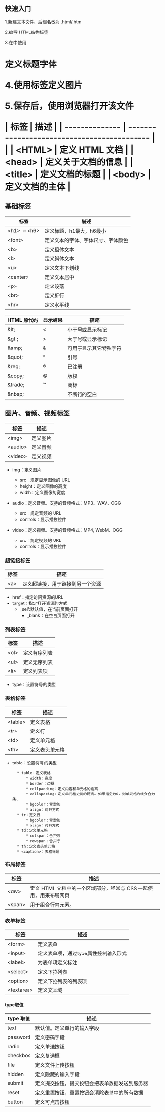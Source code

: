 ## 快速入门

1.新建文本文件，后缀名改为 .html/.htm

2.编写 HTML结构标签

3.在<body>中使用<h1>定义标题字体

4.使用<img>标签定义图片

5.保存后，使用浏览器打开该文件

| 标签           | 描述                                        |
| -------------- | ------------------------------------------- |                                 |
| &lt;HTML&gt;   | 定义 HTML 文档                              |
| &lt;head&gt;   | 定义关于文档的信息                          |
| &lt;title&gt;  | 定义文档的标题                              |
| &lt;body&gt;   | 定义文档的主体                              |








## 基础标签

| 标签                      | 描述                               |
| ------------------------- | ---------------------------------- |
| &lt;h1&gt;  ~  &lt;h6&gt; | 定义标题，h1最大，h6最小           |
| &lt;font&gt;              | 定义文本的字体、字体尺寸、字体颜色 |
| &lt;b&gt;                 | 定义粗体文本                       |
| &lt;i&gt;                 | 定义斜体文本                       |
| &lt;u&gt;                 | 定义文本下划线                     |
| &lt;center&gt;            | 定义文本居中                       |
| &lt;p&gt;                 | 定义段落                           |
| &lt;br&gt;                | 定义折行                           |
| &lt;hr&gt;                | 定义水平线                         |

| HTML 原代码 | 显示结果 | 描述                   |
| ----------- | -------- | ---------------------- |
| \&lt;       | <        | 小于号或显示标记       |
| \&gt ;      | >        | 大于号或显示标记       |
| \&amp;      | &        | 可用于显示其它特殊字符 |
| \&quot;     | “        | 引号                   |
| \&reg;      | ®        | 已注册                 |
| \&copy;     | ©        | 版权                   |
| \&trade;    | ™        | 商标                   |
| \&nbsp;     |          | 不断行的空白           |



## 图片、音频、视频标签

| 标签                      | 描述                     |
| ------------------------- | ------------------------ |
| &lt;img&gt;               | 定义图片                 |
| &lt;audio&gt;             | 定义音频                 |
| &lt;video&gt;             | 定义视频                 |

- img：定义图片
  - src：规定显示图像的 URL
  - height：定义图像的高度
  - width：定义图像的宽度

- audio：定义音频。支持的音频格式：MP3、WAV、OGG 
  - src：规定音频的 URL
  - controls：显示播放控件

- video：定义视频。支持的音频格式：MP4, WebM、OGG
  - src：规定视频的 URL
  - controls：显示播放控件



###  超链接标签

| 标签      | 描述                             |
| --------- | -------------------------------- |
| &lt;a&gt; | 定义超链接，用于链接到另一个资源 |

* href：指定访问资源的URL
* target：指定打开资源的方式
    * _self:默认值，在当前页面打开
       * _blank：在空白页面打开





###  列表标签

| 标签       | 描述         |
| ---------- | ------------ |
| &lt;ol&gt; | 定义有序列表 |
| &lt;ul&gt; | 定义无序列表 |
| &lt;li&gt; | 定义列表项   |

* type：设置符号的类型









###  表格标签

| 标签          | 描述           |
| ------------- | -------------- |
| &lt;table&gt; | 定义表格       |
| &lt;tr&gt;    | 定义行         |
| &lt;td&gt;    | 定义单元格     |
| &lt;th&gt;    | 定义表头单元格 |

* table：设置符号的类型

		* table：定义表格
			* width：宽度
			* border：边框
			* cellpadding：定义内容和单元格的距离
			* cellspacing：定义单元格之间的距离。如果指定为0，则单元格的线会合为一条、
			* bgcolor：背景色
			* align：对齐方式
		* tr：定义行
			* bgcolor：背景色
			* align：对齐方式
		* td：定义单元格
			* colspan：合并列
			* rowspan：合并行
		* th：定义表头单元格
		* <caption>：表格标题






###  布局标签

| 标签            | 描述                                                         |
| --------------- | ------------------------------------------------------------ |
| &lt;div&gt;     | 定义 HTML 文档中的一个区域部分，经常与 CSS 一起使用，用来布局网页 |
| &lt;span&gt;    | 用于组合行内元素。                                           |

###  表单标签

| 标签             | 描述                                 |
| ---------------- | ------------------------------------ |
| &lt;form&gt;     | 定义表单                             |
| &lt;input&gt;    | 定义表单项，通过type属性控制输入形式 |
| &lt;label&gt;    | 为表单项定义标注                     |
| &lt;select&gt;   | 定义下拉列表                         |
| &lt;option&gt;   | 定义下拉列表的列表项                 |
| &lt;textarea&gt; | 定义文本域                           |



#### type取值

| type 取值  | 描述 |
| -------- | ------------------------------------------------------------ |
| text     | 默认值。定义单行的输入字段 |
| password | 定义密码字段                        |
| radio    | 定义单选按钮                                               |
| checkbox | 定义复选框                                                 |
| file     | 定义文件上传按钮                    |
| hidden   | 定义隐藏的输入字段                                         |
| submit   | 定义提交按钮，提交按钮会把表单数据发送到服务器             |
| reset    | 定义重置按钮，重置按钮会清除表单中的所有数据               |
| button |定义可点击按钮                                                 |



